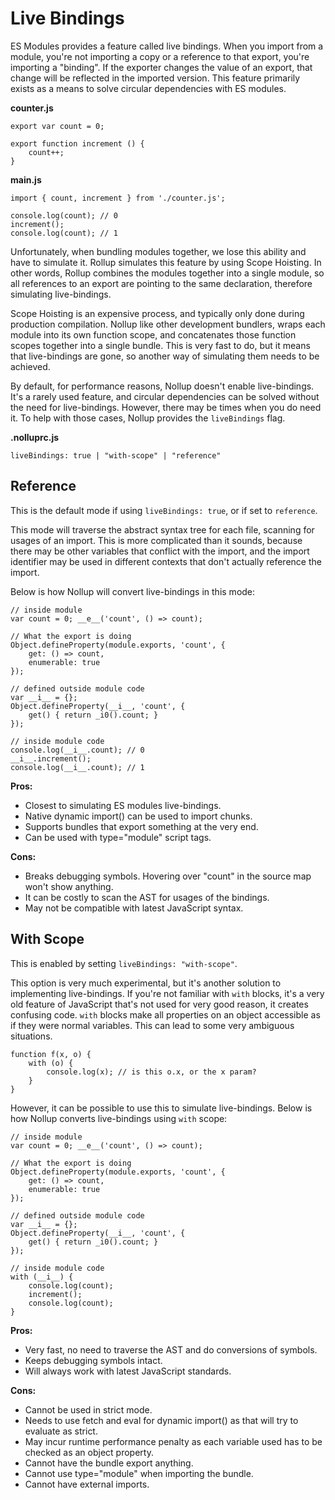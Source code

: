 # Live Bindings

ES Modules provides a feature called live bindings. When you import from a module, you're not importing a copy or a reference to that export, you're importing a "binding". If the exporter changes the value of an export, that change will be reflected in the imported version. This feature primarily exists as a means to solve circular dependencies with ES modules.

**counter.js**
```
export var count = 0;

export function increment () {
    count++;
}
```

**main.js**
```
import { count, increment } from './counter.js';

console.log(count); // 0
increment();
console.log(count); // 1
```

Unfortunately, when bundling modules together, we lose this ability and have to simulate it. Rollup simulates this feature by using Scope Hoisting. In other words, Rollup combines the modules together into a single module, so all references to an export are pointing to the same declaration, therefore simulating live-bindings.

Scope Hoisting is an expensive process, and typically only done during production compilation. Nollup like other development bundlers, wraps each module into its own function scope, and concatenates those function scopes together into a single bundle. This is very fast to do, but it means that live-bindings are gone, so another way of simulating them needs to be achieved.

By default, for performance reasons, Nollup doesn't enable live-bindings. It's a rarely used feature, and circular dependencies can be solved without the need for live-bindings. However, there may be times when you do need it. To help with those cases, Nollup provides the ```liveBindings``` flag.

**.nolluprc.js**
```
liveBindings: true | "with-scope" | "reference"
```

## Reference

This is the default mode if using ```liveBindings: true```, or if set to ```reference```.

This mode will traverse the abstract syntax tree for each file, scanning for usages of an import. This is more complicated than it sounds, because there may be other variables that conflict with the import, and the import identifier may be used in different contexts that don't actually reference the import. 

Below is how Nollup will convert live-bindings in this mode:

```
// inside module
var count = 0; __e__('count', () => count);

// What the export is doing
Object.defineProperty(module.exports, 'count', {
    get: () => count,
    enumerable: true
});
```

```
// defined outside module code
var __i__ = {};
Object.defineProperty(__i__, 'count', {
    get() { return _i0().count; }
});

// inside module code
console.log(__i__.count); // 0
__i__.increment();
console.log(__i__.count); // 1
```

**Pros:**

* Closest to simulating ES modules live-bindings.
* Native dynamic import() can be used to import chunks.
* Supports bundles that export something at the very end.
* Can be used with type="module" script tags.

**Cons:**

* Breaks debugging symbols. Hovering over "count" in the source map won't show anything.
* It can be costly to scan the AST for usages of the bindings.
* May not be compatible with latest JavaScript syntax. 

## With Scope

This is enabled by setting ```liveBindings: "with-scope"```.

This option is very much experimental, but it's another solution to implementing live-bindings. If you're not familiar with ```with``` blocks, it's a very old feature of JavaScript that's not used for very good reason, it creates confusing code. ```with``` blocks make all properties on an object accessible as if they were normal variables. This can lead to some very ambiguous situations.

```
function f(x, o) {
    with (o) {
        console.log(x); // is this o.x, or the x param?
    }
}
```

However, it can be possible to use this to simulate live-bindings. Below is how Nollup converts live-bindings using ```with``` scope:

```
// inside module
var count = 0; __e__('count', () => count);

// What the export is doing
Object.defineProperty(module.exports, 'count', {
    get: () => count,
    enumerable: true
});
```

```
// defined outside module code
var __i__ = {};
Object.defineProperty(__i__, 'count', {
    get() { return _i0().count; }
});

// inside module code
with (__i__) {
    console.log(count);
    increment();
    console.log(count);
}
```

**Pros:**

* Very fast, no need to traverse the AST and do conversions of symbols.
* Keeps debugging symbols intact.
* Will always work with latest JavaScript standards.

**Cons:**

* Cannot be used in strict mode. 
* Needs to use fetch and eval for dynamic import() as that will try to evaluate as strict.
* May incur runtime performance penalty as each variable used has to be checked as an object property.
* Cannot have the bundle export anything.
* Cannot use type="module" when importing the bundle.
* Cannot have external imports.
